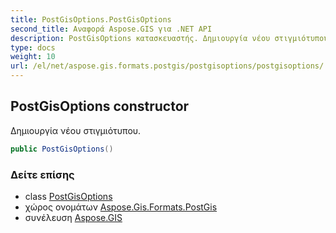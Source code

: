 ```yaml
---
title: PostGisOptions.PostGisOptions
second_title: Αναφορά Aspose.GIS για .NET API
description: PostGisOptions κατασκευαστής. Δημιουργία νέου στιγμιότυπου.
type: docs
weight: 10
url: /el/net/aspose.gis.formats.postgis/postgisoptions/postgisoptions/
---
```

## PostGisOptions constructor

Δημιουργία νέου στιγμιότυπου.

```csharp
public PostGisOptions()
```

### Δείτε επίσης

* class [PostGisOptions](../)
* χώρος ονομάτων [Aspose.Gis.Formats.PostGis](../../postgisoptions/)
* συνέλευση [Aspose.GIS](../../../)


